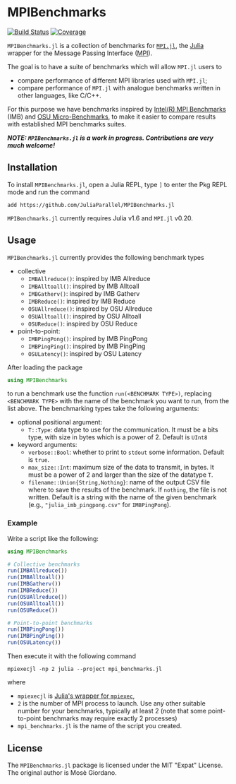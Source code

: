 # MPIBenchmarks

<!-- [![Stable](https://img.shields.io/badge/docs-stable-blue.svg)](https://JuliaParallel.github.io/MPIBenchmarks.jl/stable) -->
<!-- [![Dev](https://img.shields.io/badge/docs-dev-blue.svg)](https://JuliaParallel.github.io/MPIBenchmarks.jl/dev) -->
[![Build Status](https://github.com/JuliaParallel/MPIBenchmarks.jl/actions/workflows/CI.yml/badge.svg?branch=main)](https://github.com/JuliaParallel/MPIBenchmarks.jl/actions/workflows/CI.yml?query=branch%3Amain)
[![Coverage](https://codecov.io/gh/JuliaParallel/MPIBenchmarks.jl/branch/main/graph/badge.svg)](https://codecov.io/gh/JuliaParallel/MPIBenchmarks.jl)

`MPIBenchmarks.jl` is a collection of benchmarks for
[`MPI.jl`](https://github.com/JuliaParallel/MPI.jl), the
[Julia](https://julialang.org/) wrapper for the Message Passing Interface
([MPI](https://www.mpi-forum.org/)).

The goal is to have a suite of benchmarks which will allow `MPI.jl` users to

* compare performance of different MPI libraries used with `MPI.jl`;
* compare performance of `MPI.jl` with analogue benchmarks written in other languages, like
  C/C++.

For this purpose we have benchmarks inspired by [Intel(R) MPI
Benchmarks](https://www.intel.com/content/www/us/en/develop/documentation/imb-user-guide/top.html)
(IMB) and [OSU Micro-Benchmarks](http://mvapich.cse.ohio-state.edu/benchmarks/), to make it
easier to compare results with established MPI benchmarks suites.

_**NOTE: `MPIBenchmarks.jl` is a work in progress.  Contributions are very much welcome!**_

## Installation

To install `MPIBenchmarks.jl`, open a Julia REPL, type `]` to enter the Pkg REPL mode and
run the command

```
add https://github.com/JuliaParallel/MPIBenchmarks.jl
```

`MPIBenchmarks.jl` currently requires Julia v1.6 and `MPI.jl` v0.20.

## Usage

`MPIBenchmarks.jl` currently provides the following benchmark types

* collective
  * `IMBAllreduce()`: inspired by IMB Allreduce
  * `IMBAlltoall()`: inspired by IMB Alltoall
  * `IMBGatherv()`: inspired by IMB Gatherv
  * `IMBReduce()`: inspired by IMB Reduce
  * `OSUAllreduce()`: inspired by OSU Allreduce
  * `OSUAlltoall()`: inspired by OSU Alltoall
  * `OSUReduce()`: inspired by OSU Reduce
* point-to-point:
  * `IMBPingPong()`: inspired by IMB PingPong
  * `IMBPingPing()`: inspired by IMB PingPing
  * `OSULatency()`: inspired by OSU Latency

After loading the package

```julia
using MPIBenchmarks
```

to run a benchmark use the function `run(<BENCHMARK TYPE>)`, replacing `<BENCHMARK TYPE>`
with the name of the benchmark you want to run, from the list above.  The benchmarking types
take the following arguments:

* optional positional argument:
  * `T::Type`: data type to use for the communication.  It must be a bits type, with size in
	bytes which is a power of 2.  Default is `UInt8`
* keyword arguments:
  * `verbose::Bool`: whether to print to `stdout` some information.  Default is `true`.
  * `max_size::Int`: maximum size of the data to transmit, in bytes.  It must be
    a power of 2 and larger than the size of the datatype `T`.
  * `filename::Union{String,Nothing}`: name of the output CSV file where to save the results
	of the benchmark.  If `nothing`, the file is not written.  Default is a string with the
	name of the given benchmark (e.g., `"julia_imb_pingpong.csv"` for `IMBPingPong`).

### Example

Write a script like the following:

```julia
using MPIBenchmarks

# Collective benchmarks
run(IMBAllreduce())
run(IMBAlltoall())
run(IMBGatherv())
run(IMBReduce())
run(OSUAllreduce())
run(OSUAlltoall())
run(OSUReduce())

# Point-to-point benchmarks
run(IMBPingPong())
run(IMBPingPing())
run(OSULatency())
```

Then execute it with the following command

```
mpiexecjl -np 2 julia --project mpi_benchmarks.jl
```

where

* `mpiexecjl` is [Julia's wrapper for
  `mpiexec`](https://juliaparallel.org/MPI.jl/dev/usage/#Julia-wrapper-for-mpiexec),
* `2` is the number of MPI process to launch.  Use any other suitable number for
  your benchmarks, typically at least 2 (note that some point-to-point
  benchmarks may require exactly 2 processes)
* `mpi_benchmarks.jl` is the name of the script you created.

## License

The `MPIBenchmarks.jl` package is licensed under the MIT "Expat" License.  The original
author is Mosè Giordano.
